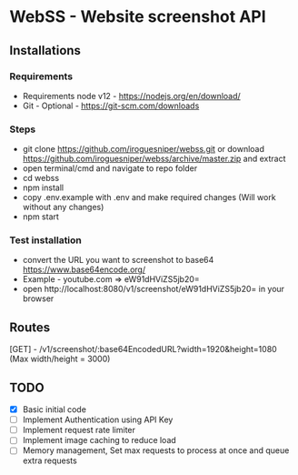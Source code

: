 # WebSS - Website screenshot API

## Installations
### Requirements
- Requirements node v12 - https://nodejs.org/en/download/ 
- Git - Optional - https://git-scm.com/downloads

### Steps
- git clone https://github.com/iroguesniper/webss.git or download https://github.com/iroguesniper/webss/archive/master.zip and extract
- open terminal/cmd and navigate to repo folder
- cd webss
- npm install
- copy .env.example with .env and make required changes (Will work without any changes)
- npm start

### Test installation
- convert the URL you want to screenshot to base64 https://www.base64encode.org/ 
- Example - youtube.com => eW91dHViZS5jb20=
- open http://localhost:8080/v1/screenshot/eW91dHViZS5jb20= in your browser

## Routes

[GET] - /v1/screenshot/:base64EncodedURL?width=1920&height=1080 (Max width/height = 3000) 

## TODO
- [x] Basic initial code
- [ ] Implement Authentication using API Key
- [ ] Implement request rate limiter
- [ ] Implement image caching to reduce load
- [ ] Memory management, Set max requests to process at once and queue extra requests 
